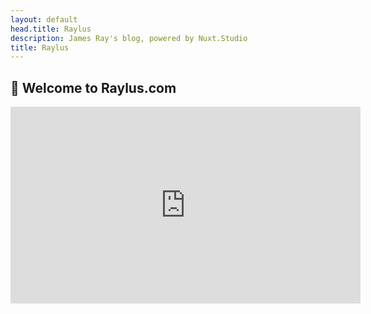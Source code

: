 ```yaml
---
layout: default
head.title: Raylus
description: James Ray's blog, powered by Nuxt.Studio
title: Raylus
---
```


## 🦾 Welcome to Raylus.com

<iframe width="560" height="315" src="https://www.youtube.com/embed/videoseries?list=PLMvVNuOdYWFenO7q-SLSoUOkK-A8g-4Qk" title="YouTube video player" frameborder="0" allow="accelerometer; autoplay; clipboard-write; encrypted-media; gyroscope; picture-in-picture; web-share" allowfullscreen></iframe>
